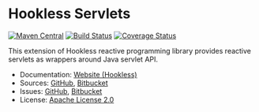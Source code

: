 # Hookless Servlets #

[![Maven Central](https://img.shields.io/maven-central/v/com.machinezoo.hookless/hookless-servlets)](https://search.maven.org/artifact/com.machinezoo.hookless/hookless-servlets)
[![Build Status](https://travis-ci.com/robertvazan/hookless-servlets.svg?branch=master)](https://travis-ci.com/robertvazan/hookless-servlets)
[![Coverage Status](https://coveralls.io/repos/github/robertvazan/hookless-servlets/badge.svg?branch=master)](https://coveralls.io/github/robertvazan/hookless-servlets?branch=master)

This extension of Hookless reactive programming library provides reactive servlets as wrappers around Java servlet API.

* Documentation: [Website (Hookless)](https://hookless.machinezoo.com/)
* Sources: [GitHub](https://github.com/robertvazan/hookless-servlets), [Bitbucket](https://bitbucket.org/robertvazan/hookless-servlets)
* Issues: [GitHub](https://github.com/robertvazan/hookless-servlets/issues), [Bitbucket](https://bitbucket.org/robertvazan/hookless-servlets/issues)
* License: [Apache License 2.0](LICENSE)

